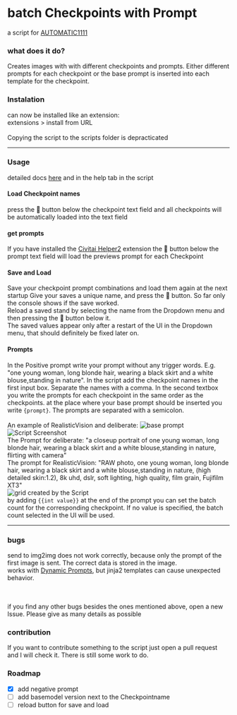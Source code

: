 # batch Checkpoints with Prompt
a script for [AUTOMATIC1111](https://github.com/AUTOMATIC1111/stable-diffusion-webui)

### what does it do?
Creates images with with different checkpoints and prompts. Either different prompts for each checkpoint or the base prompt is inserted into each template for the checkpoint.

### Instalation
can now be installed like an extension: <br>
extensions > install from URL
 <br><br>
Copying the script to the scripts folder is depracticated
<hr>

### Usage

detailed docs [here](https://github.com/h43lb1t0/BatchCheckpointPrompt/blob/main/HelpBatchCheckpointsPrompt.md) and in the help tab in the script

#### Load Checkpoint names
press the 📒 button below the checkpoint text field and all checkpoints will be automatically loaded into the text field

#### get prompts
If you have installed the [Civitai Helper2](https://github.com/butaixianran/Stable-Diffusion-Webui-Civitai-Helper) extension the 📒 button below the prompt text field will load the previews prompt for each Checkpoint

#### Save and Load
Save your checkpoint prompt combinations and load them again at the next startup
Give your saves a unique name, and press the 💾 button. So far only the console shows if the save worked. <br>
Reload a saved stand by selecting the name from the Dropdown menu and then pressing the 📒 button below it.
<br>
The saved values appear only after a restart of the UI in the Dropdown menu, that should definitely be fixed later on.

#### Prompts
In the Positive prompt write your prompt without any trigger words. E.g. "one young woman, long blonde hair, wearing a black skirt and a white blouse,standing in nature".
In the script add the checkpoint names in the first input box. Separate the names with a comma.
In the second textbox you write the prompts for each checkpoint in the same order as the checkpoints. at the place where your base prompt should be inserted you write ``{prompt}``. The prompts are separated with a semicolon.
<br><br>
An example of RealisticVision and deliberate:
![base prompt](https://raw.githubusercontent.com/h43lb1t0/CheckpointPromptLoop/main/img/BasePrompt.png)
![Script Screenshot](https://raw.githubusercontent.com/h43lb1t0/CheckpointPromptLoop/main/img/CheckpointLoop.png)
<br>
The Prompt for deliberate:
"a closeup portrait of one young woman, long blonde hair, wearing a black skirt and a white blouse,standing in nature, flirting with camera"
<br>
The prompt for RealisticVision:
"RAW photo, one young woman, long blonde hair, wearing a black skirt and a white blouse,standing in nature, (high detailed skin:1.2), 8k uhd, dslr, soft lighting, high quality, film grain, Fujifilm XT3"
<br>
![grid created by the Script](https://raw.githubusercontent.com/h43lb1t0/BatchCheckpointPrompt/main/img/grid.png)
<br>
by adding ```{{int value}}``` at the end of the prompt you can set the batch count for the corresponding checkpoint.
If no value is specified, the batch count selected in the UI will be used.

<hr>

### bugs

send to img2img does not work correctly, because only the prompt of the first image is sent. The correct data is stored in the image.
<br>
works with [Dynamic Prompts](https://github.com/adieyal/sd-dynamic-prompts), but jinja2 templates can cause unexpected behavior.

<br><br>
if you find any other bugs besides the ones mentioned above, open a new Issue. Please give as many details as possible

### contribution
If you want to contribute something to the script just open a pull request and I will check it. There is still some work to do.


### Roadmap

- [x] add negative prompt
- [ ] add basemodel version next to the Checkpointname
- [ ] reload button for save and load
